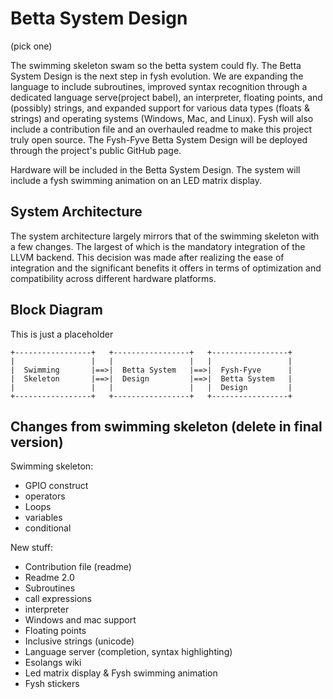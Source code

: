 # Betta System Design

(pick one)

The swimming skeleton swam so the betta system could fly. The Betta System
Design is the next step in fysh evolution. We are expanding the language to
include subroutines, improved syntax recognition through a dedicated language
serve(project babel), an interpreter, floating points, and (possibly) strings,
and expanded support for various data types (floats & strings) and operating
systems (Windows, Mac, and Linux). Fysh will also include a contribution file
and an overhauled readme to make this project truly open source. The Fysh-Fyve
Betta System Design will be deployed through the project's public GitHub page.

Hardware will be included in the Betta System Design. The system will include a
fysh swimming animation on an LED matrix display.

## System Architecture

The system architecture largely mirrors that of the swimming skeleton with a few
changes. The largest of which is the mandatory integration of the LLVM backend.
This decision was made after realizing the ease of integration and the
significant benefits it offers in terms of optimization and compatibility across
different hardware platforms.

## Block Diagram

This is just a placeholder

```plaintext
+-----------------+   +-----------------+   +-----------------+
|                 |   |                 |   |                 |
|  Swimming       |==>|  Betta System   |==>|  Fysh-Fyve      |
|  Skeleton       |==>|  Design         |==>|  Betta System   |
|                 |   |                 |   |  Design         |
+-----------------+   +-----------------+   +-----------------+
```

## Changes from swimming skeleton (delete in final version)

Swimming skeleton:

- GPIO construct
- operators
- Loops
- variables
- conditional

New stuff:

- Contribution file (readme)
- Readme 2.0
- Subroutines
- call expressions
- interpreter
- Windows and mac support
- Floating points
- Inclusive strings (unicode)
- Language server (completion, syntax highlighting)
- Esolangs wiki
- Led matrix display & Fysh swimming animation
- Fysh stickers
